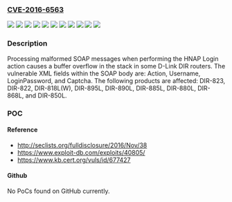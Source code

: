 ### [CVE-2016-6563](https://cve.mitre.org/cgi-bin/cvename.cgi?name=CVE-2016-6563)
![](https://img.shields.io/static/v1?label=Product&message=DIR-818L(W)&color=blue)
![](https://img.shields.io/static/v1?label=Product&message=DIR-822&color=blue)
![](https://img.shields.io/static/v1?label=Product&message=DIR-823&color=blue)
![](https://img.shields.io/static/v1?label=Product&message=DIR-850L&color=blue)
![](https://img.shields.io/static/v1?label=Product&message=DIR-868L&color=blue)
![](https://img.shields.io/static/v1?label=Product&message=DIR-880L&color=blue)
![](https://img.shields.io/static/v1?label=Product&message=DIR-885L&color=blue)
![](https://img.shields.io/static/v1?label=Product&message=DIR-890L&color=blue)
![](https://img.shields.io/static/v1?label=Product&message=DIR-895L&color=blue)
![](https://img.shields.io/static/v1?label=Version&message=n%2Fa&color=blue)
![](https://img.shields.io/static/v1?label=Vulnerability&message=CWE-121&color=brighgreen)

### Description

Processing malformed SOAP messages when performing the HNAP Login action causes a buffer overflow in the stack in some D-Link DIR routers. The vulnerable XML fields within the SOAP body are: Action, Username, LoginPassword, and Captcha. The following products are affected: DIR-823, DIR-822, DIR-818L(W), DIR-895L, DIR-890L, DIR-885L, DIR-880L, DIR-868L, and DIR-850L.

### POC

#### Reference
- http://seclists.org/fulldisclosure/2016/Nov/38
- https://www.exploit-db.com/exploits/40805/
- https://www.kb.cert.org/vuls/id/677427

#### Github
No PoCs found on GitHub currently.

